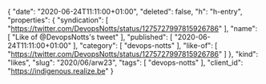{
  "date": "2020-06-24T11:11:00+01:00",
  "deleted": false,
  "h": "h-entry",
  "properties": {
    "syndication": [
      "https://twitter.com/DevopsNotts/status/1275727997815926786"
    ],
    "name": [
      "Like of @DevopsNotts's tweet"
    ],
    "published": [
      "2020-06-24T11:11:00+01:00"
    ],
    "category": [
      "devops-notts"
    ],
    "like-of": [
      "https://twitter.com/DevopsNotts/status/1275727997815926786"
    ]
  },
  "kind": "likes",
  "slug": "2020/06/arw23",
  "tags": [
    "devops-notts"
  ],
  "client_id": "https://indigenous.realize.be"
}
